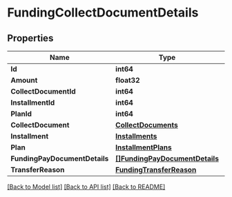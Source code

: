 # FundingCollectDocumentDetails

## Properties

Name | Type | Description | Notes
------------ | ------------- | ------------- | -------------
**Id** | **int64** |  | 
**Amount** | **float32** |  | 
**CollectDocumentId** | **int64** |  | 
**InstallmentId** | **int64** |  | [optional] 
**PlanId** | **int64** |  | [optional] 
**CollectDocument** | [**CollectDocuments**](CollectDocuments.md) |  | [optional] 
**Installment** | [**Installments**](Installments.md) |  | [optional] 
**Plan** | [**InstallmentPlans**](InstallmentPlans.md) |  | [optional] 
**FundingPayDocumentDetails** | [**[]FundingPayDocumentDetails**](FundingPayDocumentDetails.md) |  | [optional] 
**TransferReason** | [**FundingTransferReason**](FundingTransferReason.md) |  | 

[[Back to Model list]](../README.md#documentation-for-models) [[Back to API list]](../README.md#documentation-for-api-endpoints) [[Back to README]](../README.md)


